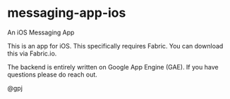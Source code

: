 # messaging-app-ios
An iOS Messaging App

This is an app for iOS. This specifically requires Fabric. You can download this via Fabric.io.

The backend is entirely written on Google App Engine (GAE). If you have questions please do reach out.

 @gpj
